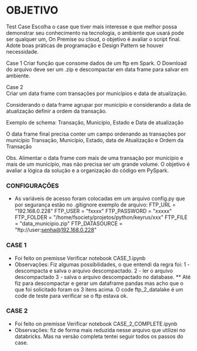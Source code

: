# OBJETIVO
Test Case
Escolha o case que tiver mais interesse e que melhor possa demonstrar seu conhecimento na tecnologia, o ambiente que usará pode ser qualquer um, On Premise ou cloud, o objetivo é avaliar o script final. Adote boas práticas de programação e Design Pattern se houver necessidade.

Case 1
Criar função que consome dados de um ftp em Spark. O Download do arquivo deve ser um .zip e descompactar em data frame para salvar em ambiente.

Case 2  
Criar um data frame com transações por municípios e data de atualização.

Considerando o data frame agrupar por município e considerando a data de atualização definir a ordem da transação.

Exemplo de schema:
Transação, Município, Estado e Data de atualização

O data frame final precisa conter um campo ordenando as transações por município
Transação, Município, Estado, data de Atualização e Ordem da Transação

Obs. Alimentar o data frame com mais de uma transação por município e mais de um município, mas não precisa ser um grande volume.
O objetivo é avaliar a lógica da solução e a organização do código em PySpark.

### CONFIGURAÇÕES
- As variáveis de acesso foram colocadas em um arquivo config.py que por segurança estão no .gitignore
exemplo de arquivo:
FTP_URL = "192.168.0.228"
FTP_USER = "fxxxx"
FTP_PASSWORD = "xxxxx"
FTP_FOLDER = "/home/fsociety/projetos/python/keyrus/xxx"
FTP_FILE = "data_municipio.zip"
FTP_DATASOURCE = "ftp://user:senha@192.168.0.228"

### CASE 1 
- Foi feito on premisse
Verificar notebook CASE_1.ipynb
- Observações: Fiz algumas possibilidades, o que entendi da regra foi:
1 - descompacta e salva o arquivo descompactado.
2 - ler o arquivo descompactado
3 - salva o arquivo descompactado no database.
** Até fiz para descompactar e gerar um dataframe pandas mas acho que o que foi solicitado 
foram os 3 itens acima.
O code ftp_2_datalake é um code de teste para verificar se o ftp estava ok.

### CASE 2
- Foi feito on premisse
Verificar notebook CASE_2_COMPLETE.ipynb
- Observações: fiz de forma mais reduzida nesse arquivo que utilizei no databricks.
Mas na versão completa tentei seguir todos os passos do case.
